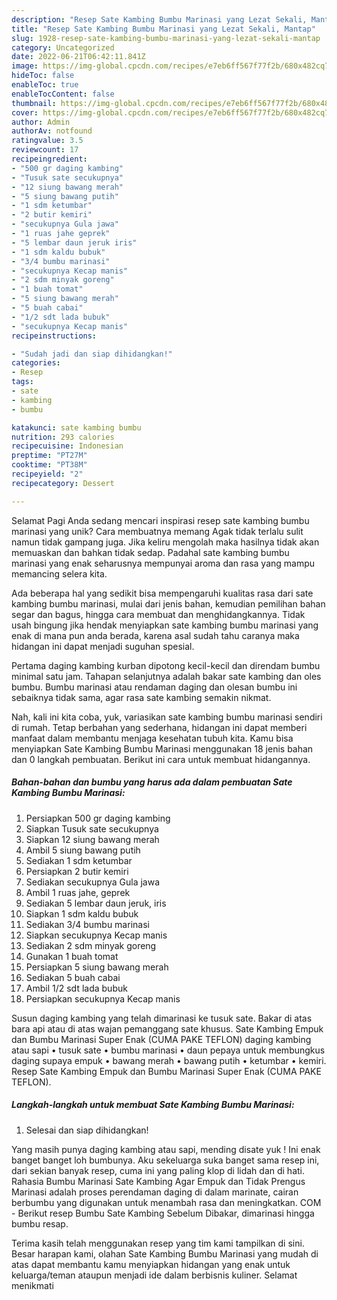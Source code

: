```yaml
---
description: "Resep Sate Kambing Bumbu Marinasi yang Lezat Sekali, Mantap"
title: "Resep Sate Kambing Bumbu Marinasi yang Lezat Sekali, Mantap"
slug: 1928-resep-sate-kambing-bumbu-marinasi-yang-lezat-sekali-mantap
category: Uncategorized
date: 2022-06-21T06:42:11.841Z
image: https://img-global.cpcdn.com/recipes/e7eb6ff567f77f2b/680x482cq70/sate-kambing-bumbu-marinasi-foto-resep-utama.jpg
hideToc: false
enableToc: true
enableTocContent: false
thumbnail: https://img-global.cpcdn.com/recipes/e7eb6ff567f77f2b/680x482cq70/sate-kambing-bumbu-marinasi-foto-resep-utama.jpg
cover: https://img-global.cpcdn.com/recipes/e7eb6ff567f77f2b/680x482cq70/sate-kambing-bumbu-marinasi-foto-resep-utama.jpg
author: Admin
authorAv: notfound
ratingvalue: 3.5
reviewcount: 17
recipeingredient:
- "500 gr daging kambing"
- "Tusuk sate secukupnya"
- "12 siung bawang merah"
- "5 siung bawang putih"
- "1 sdm ketumbar"
- "2 butir kemiri"
- "secukupnya Gula jawa"
- "1 ruas jahe geprek"
- "5 lembar daun jeruk iris"
- "1 sdm kaldu bubuk"
- "3/4 bumbu marinasi"
- "secukupnya Kecap manis"
- "2 sdm minyak goreng"
- "1 buah tomat"
- "5 siung bawang merah"
- "5 buah cabai"
- "1/2 sdt lada bubuk"
- "secukupnya Kecap manis"
recipeinstructions:

- "Sudah jadi dan siap dihidangkan!"
categories:
- Resep
tags:
- sate
- kambing
- bumbu

katakunci: sate kambing bumbu 
nutrition: 293 calories
recipecuisine: Indonesian
preptime: "PT27M"
cooktime: "PT38M"
recipeyield: "2"
recipecategory: Dessert

---
```



Selamat Pagi Anda sedang mencari inspirasi resep sate kambing bumbu marinasi yang unik? Cara membuatnya memang Agak tidak terlalu sulit namun tidak gampang juga. Jika keliru mengolah maka hasilnya tidak akan memuaskan dan bahkan tidak sedap. Padahal sate kambing bumbu marinasi yang enak seharusnya mempunyai aroma dan rasa yang mampu memancing selera kita.


Ada beberapa hal yang sedikit bisa mempengaruhi kualitas rasa dari sate kambing bumbu marinasi, mulai dari jenis bahan, kemudian pemilihan bahan segar dan bagus, hingga cara membuat dan menghidangkannya. Tidak usah bingung jika hendak menyiapkan sate kambing bumbu marinasi yang enak di mana pun anda berada, karena asal sudah tahu caranya maka hidangan ini dapat menjadi suguhan spesial.

Pertama daging kambing kurban dipotong kecil-kecil dan direndam bumbu minimal satu jam. Tahapan selanjutnya adalah bakar sate kambing dan oles bumbu. Bumbu marinasi atau rendaman daging dan olesan bumbu ini sebaiknya tidak sama, agar rasa sate kambing semakin nikmat.


Nah, kali ini kita coba, yuk, variasikan sate kambing bumbu marinasi sendiri di rumah. Tetap berbahan yang sederhana, hidangan ini dapat memberi manfaat dalam membantu menjaga kesehatan tubuh kita. Kamu bisa menyiapkan Sate Kambing Bumbu Marinasi menggunakan 18 jenis bahan dan 0 langkah pembuatan. Berikut ini cara untuk membuat hidangannya.

<!--inarticleads1-->

##### Bahan-bahan dan bumbu yang harus ada dalam pembuatan Sate Kambing Bumbu Marinasi:

1. Persiapkan 500 gr daging kambing
1. Siapkan Tusuk sate secukupnya
1. Siapkan 12 siung bawang merah
1. Ambil 5 siung bawang putih
1. Sediakan 1 sdm ketumbar
1. Persiapkan 2 butir kemiri
1. Sediakan secukupnya Gula jawa
1. Ambil 1 ruas jahe, geprek
1. Sediakan 5 lembar daun jeruk, iris
1. Siapkan 1 sdm kaldu bubuk
1. Sediakan 3/4 bumbu marinasi
1. Siapkan secukupnya Kecap manis
1. Sediakan 2 sdm minyak goreng
1. Gunakan 1 buah tomat
1. Persiapkan 5 siung bawang merah
1. Sediakan 5 buah cabai
1. Ambil 1/2 sdt lada bubuk
1. Persiapkan secukupnya Kecap manis


Susun daging kambing yang telah dimarinasi ke tusuk sate. Bakar di atas bara api atau di atas wajan pemanggang sate khusus. Sate Kambing Empuk dan Bumbu Marinasi Super Enak (CUMA PAKE TEFLON) daging kambing atau sapi • tusuk sate • bumbu marinasi • daun pepaya untuk membungkus daging supaya empuk • bawang merah • bawang putih • ketumbar • kemiri. Resep Sate Kambing Empuk dan Bumbu Marinasi Super Enak (CUMA PAKE TEFLON). 

<!--inarticleads2-->

##### Langkah-langkah untuk membuat Sate Kambing Bumbu Marinasi:


1. Selesai dan siap dihidangkan!

Yang masih punya daging kambing atau sapi, mending disate yuk ! Ini enak banget banget loh bumbunya. Aku sekeluarga suka banget sama resep ini, dari sekian banyak resep, cuma ini yang paling klop di lidah dan di hati. Rahasia Bumbu Marinasi Sate Kambing Agar Empuk dan Tidak Prengus Marinasi adalah proses perendaman daging di dalam marinate, cairan berbumbu yang digunakan untuk menambah rasa dan meningkatkan. COM - Berikut resep Bumbu Sate Kambing Sebelum Dibakar, dimarinasi hingga bumbu resap. 

Terima kasih telah menggunakan resep yang tim kami tampilkan di sini. Besar harapan kami, olahan Sate Kambing Bumbu Marinasi yang mudah di atas dapat membantu kamu menyiapkan hidangan yang enak untuk keluarga/teman ataupun menjadi ide dalam berbisnis kuliner. Selamat menikmati
